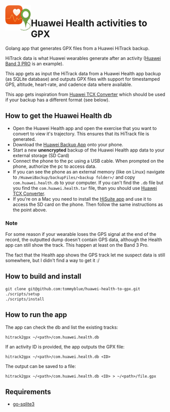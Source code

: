 <img align="left" width="80" height="80" src="./hitrack2gpx.png" alt="Huawei Health activities to GPX">

# Huawei Health activities to GPX

Golang app that generates GPX files from a Huawei HiTrack backup.

HiTrack data is what Huawei wearables generate after an activity ([Huawei Band 3 PRO](https://consumer.huawei.com/en/wearables/band3-pro/) is an example).

This app gets as input the HiTrack data from a Huawei Health app backup (as SQLite database) and outputs
GPX files with support for timestamped GPS, altitude, heart-rate, and cadence data where available.

This app gets inspiration from [Huawei TCX Converter](https://github.com/aricooperdavis/Huawei-TCX-Converter) which should be used if your backup has a different format (see below).

## How to get the Huawei Health db

- Open the Huawei Health app and open the exercise that you want to convert to view it's trajectory. This ensures that its HiTrack file is generated.
- Download the [Huawei Backup App](https://play.google.com/store/apps/details?id=com.huawei.KoBackup&hl=en_GB) onto your phone.
- Start a new **unencrypted** backup of the Huawei Health app data to your external storage (SD Card)
- Connect the phone to the pc using a USB cable. When prompted on the phone, authorize the pc to access data.
- If you can see the phone as an external memory (like on Linux) navigate to `/HuaweiBackup/backupFiles/<backup folder>/` and copy `com.huawei.health.db` to your computer. If you can't find the `.db` file but you find the `com.huawei.health.tar` file, than you should use [Huawei TCX Converter](https://github.com/aricooperdavis/Huawei-TCX-Converter).
- If you're on a Mac you need to install the [HiSuite app](https://consumer.huawei.com/en/support/hisuite/) and use it to access the SD card on the phone. Then follow the same instructions as the point above.

### Note

For some reason if your wearable loses the GPS signal at the end of the record, the outputted dump doesn't
contain GPS data, although the Health app can still show the track. This happen at least on the Band 3 Pro.

The fact that the Health app shows the GPS track let me suspect data is still somewhere, but I didn't
find a way to get it :/

## How to build and install

```
git clone git@github.com:tommyblue/huawei-health-to-gpx.git
./scripts/setup
./scripts/install
```

## How to run the app

The app can check the db and list the existing tracks:

```
hitrack2gpx ~/<path>/com.huawei.health.db
```

If an activity ID is provided, the app outputs the GPX file:

```
hitrack2gpx ~/<path>/com.huawei.health.db <ID>
```

The output can be saved to a file:

```
hitrack2gpx ~/<path>/com.huawei.health.db <ID> > ~/<path>/file.gpx
```

## Requirements

* [go-sqlite3](https://github.com/mattn/go-sqlite3)
